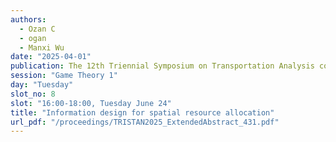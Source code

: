 ```yaml
---
authors:
  - Ozan C
  - ogan
  - Manxi Wu
date: "2025-04-01"
publication: The 12th Triennial Symposium on Transportation Analysis conference
session: "Game Theory 1"
day: "Tuesday"
slot_no: 8
slot: "16:00-18:00, Tuesday June 24"
title: "Information design for spatial resource allocation"
url_pdf: "/proceedings/TRISTAN2025_ExtendedAbstract_431.pdf"
---
```

